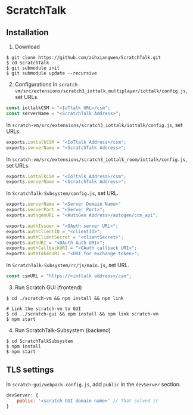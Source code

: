 # ScratchTalk

## Installation
1. Download
``` command
$ git clone https://github.com/zihxiangwen/ScratchTalk.git
$ cd ScratchTalk
$ git submodule init
$ git submodule update --recursive
```

2. Configurations
In `scratch-vm/src/extensions/scratch3_iottalk_multiplayer/iottalk/config.js`, set URLs.
```js
const iottalkCSM = "<IoTtalk URL>/csm";
const serverName = "<ScratchTalk Address>";
```

In `scratch-vm/src/extensions/scratch3_iottalk/iottalk/config.js`, set URLs.
```js
exports.iottalkCSM = "<IoTtalk Address>/csm";
exports.serverName = "<ScratchTalk Address>";
```

In `scratch-vm/src/extensions/scratch3_iottalk_room/iottalk/config.js`, set URLs.
```js
exports.iottalkCSM = "<IoTtalk Address>/csm";
exports.serverName = "<ScratchTalk Address>";
```

In `ScratchTalk-Subsystem/config.js`, set URL.
```js
exports.serverName = "<Server Domain Name>"
exports.serverPort = "<Server Port>";
exports.autogenURL = "<AutoGen Address>/autogen/ccm_api";

exports.authIssuer = "<OAuth server URL>";
exports.authClientID = "<clientID>";
exports.authClientSecret = "<clientSecret>";
exports.authURI = "<OAuth Auth URI>";
exports.authCallbackURI = "<OAuth callback URI>";
exports.authTokenURI = "<URI for exchange token>";
```
In `ScratchTalk-Subsystem/rc/js/main.js`, set URL.
```js
const csmURL = "https://<iottalk address>/csm";
```

3. Run Scratch GUI (frontend)
``` command
$ cd ./scratch-vm && npm install && npm link

# Link the scratch-vm to GUI
$ cd ../scratch-gui && npm install && npm link scratch-vm
$ npm start
```

4. Run ScratchTalk-Subsystem (backend)
``` command
$ cd ScratchTalkSubsystem
$ npm install
$ npm start
```

## TLS settings
In `scratch-gui/webpack.config.js`, add `public` in the `devServer` section.
```js
devServer: {
    public: '<scratch GUI domain name>' // That solved it
}
```
